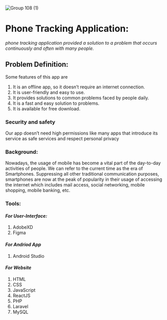 ![Group 108 (1)](https://user-images.githubusercontent.com/109080663/215970857-99a8d2c8-d48b-4cf1-b02d-80293f45c513.png)
# **Phone Tracking Application:**
_phone tracking application provided a solution to a problem that occurs continuously and often with many people._

## Problem Definition:

Some features of this app are

1. It is an offline app, so it doesn’t require an internet connection.
2. It is user-friendly and easy to use.
3. It provides solutions to common problems faced by people daily.
4. It is a fast and easy solution to problems.
5. It is available for free download.

### Security and safety

Our app doesn’t need high permissions like many apps that introduce its service as safe services and respect personal privacy

### Background:

Nowadays, the usage of mobile has become a vital part of the day-to-day activities of people. We can refer to the current time as the era of Smartphones. Suppressing all other traditional communication purposes, smartphones are now at the peak of popularity in their usage of accessing the internet which includes mail access, social networking, mobile shopping, mobile banking, etc.

### Tools:

#### _For User-Interface:_

1. AdobeXD
2. Figma

#### _For Andriod App_

1. Android Studio

#### _For Website_

1. HTML
2. CSS
3. JavaScript
4. ReactJS
5. PHP
6. Laravel
7. MySQL
